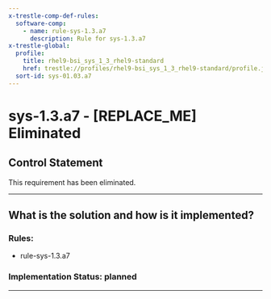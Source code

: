 ```yaml
---
x-trestle-comp-def-rules:
  software-comp:
    - name: rule-sys-1.3.a7
      description: Rule for sys-1.3.a7
x-trestle-global:
  profile:
    title: rhel9-bsi_sys_1_3_rhel9-standard
    href: trestle://profiles/rhel9-bsi_sys_1_3_rhel9-standard/profile.json
  sort-id: sys-01.03.a7
---
```


# sys-1.3.a7 - \[REPLACE_ME\] Eliminated

## Control Statement

This requirement has been eliminated.

______________________________________________________________________

## What is the solution and how is it implemented?

<!-- For implementation status enter one of: implemented, partial, planned, alternative, not-applicable -->

<!-- Note that the list of rules under ### Rules: is read-only and changes will not be captured after assembly to JSON -->

<!-- Add control implementation description here for control: sys-1.3.a7 -->

### Rules:

  - rule-sys-1.3.a7

### Implementation Status: planned

______________________________________________________________________
